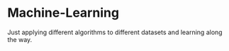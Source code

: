 # Machine-Learning
Just applying different algorithms to different datasets and learning along the way.
